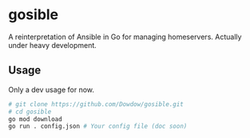 # gosible

A reinterpretation of Ansible in Go for managing homeservers.
Actually under heavy development.

## Usage

Only a dev usage for now.

```bash
# git clone https://github.com/Dowdow/gosible.git
# cd gosible
go mod download
go run . config.json # Your config file (doc soon)
```

